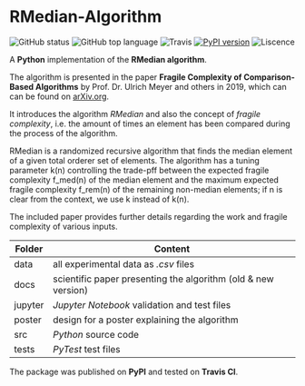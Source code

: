 # RMedian-Algorithm

![GitHub status](https://img.shields.io/badge/status-release-success) ![GitHub top language](https://img.shields.io/github/languages/top/jfklorenz/python-RMedian) ![Travis](https://travis-ci.org/jfklorenz/RMedian-Algorithm.svg?branch=master)
[![PyPI version](https://badge.fury.io/py/RMedian-Algorithm.svg)](https://badge.fury.io/py/RMedian-Algorithm) ![Liscence](https://img.shields.io/github/license/jfklorenz/RMedian-Algorithm)

A **Python** implementation of the **RMedian algorithm**.

The algorithm is presented in the paper **Fragile Complexity of Comparison-Based Algorithms** by Prof. Dr. Ulrich Meyer and others in 2019, which can can be found on [arXiv.org](https://arxiv.org/abs/1901.02857 "arXiv.org").

It introduces the algorithm *RMedian* and also the concept of *fragile complexity*, i.e. the amount of times an element has been compared during the process of the algorithm.

RMedian is a randomized recursive algorithm that finds the median element of a given total orderer set of elements. The algorithm has a tuning parameter k(n) controlling the trade-pff between the expected fragile complexity f_med(n) of the median element and the maximum expected fragile complexity f_rem(n) of the remaining non-median elements; if n is clear from the context, we use k instead of k(n).

The included paper provides further details regarding the work and fragile complexity of various inputs.

Folder | Content
--- | ---
data | all experimental data as *.csv* files
docs | scientific paper presenting the algorithm (old & new version)
jupyter | *Jupyter Notebook* validation and test files
poster | design for a poster explaining the algorithm
src | *Python* source code
tests | *PyTest* test files

The package was published on **PyPI** and tested on **Travis CI**.

